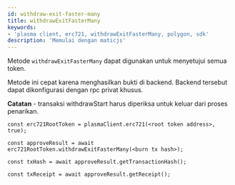 ```yaml
---
id: withdraw-exit-faster-many
title: withdrawExitFasterMany
keywords:
- 'plasma client, erc721, withdrawExitFasterMany, polygon, sdk'
description: 'Memulai dengan maticjs'
---
```


Metode `withdrawExitFasterMany` dapat digunakan untuk menyetujui semua token.

Metode ini cepat karena menghasilkan bukti di backend. Backend tersebut dapat dikonfigurasi dengan rpc privat khusus.

**Catatan** - transaksi withdrawStart harus diperiksa untuk keluar dari proses penarikan.

```
const erc721RootToken = plasmaClient.erc721(<root token address>, true);

const approveResult = await erc721RootToken.withdrawExitFasterMany(<burn tx hash>);

const txHash = await approveResult.getTransactionHash();

const txReceipt = await approveResult.getReceipt();

```
